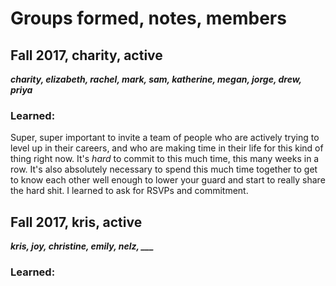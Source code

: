 # Groups formed, notes, members

## Fall 2017, charity, active

***charity, elizabeth, rachel, mark, sam, katherine, megan, jorge, drew, priya***

### Learned:

Super, super important to invite a team of people who are actively trying to level up in their careers, and who are making time in their life for this kind of thing right now.  It's *hard* to commit to this much time, this many weeks in a row.  It's also absolutely necessary to spend this much time together to get to know each other well enough to lower your guard and start to really share the hard shit.  I learned to ask for RSVPs and commitment.

 

## Fall 2017, kris, active

***kris, joy, christine, emily, nelz, ___***

### Learned:

